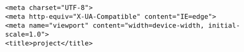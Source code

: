 <!DOCTYPE html>
<html lang="en">
<head>
  <script src="app.js"></script>
    <link rel="preconnect" href="https://fonts.googleapis.com">
<link rel="preconnect" href="https://fonts.gstatic.com" crossorigin>
<link href="https://fonts.googleapis.com/css2?family=Amatic+SC:wght@700&display=swap" rel="stylesheet">
<meta charset="utf-8">
<meta name="viewport" content="width=device-width, initial-scale=1, shrink-to-fit=no">


<link rel="stylesheet" href="https://cdn.jsdelivr.net/npm/bootstrap@4.6.0/dist/css/bootstrap.min.css" integrity="sha384-B0vP5xmATw1+K9KRQjQERJvTumQW0nPEzvF6L/Z6nronJ3oUOFUFpCjEUQouq2+l" crossorigin="anonymous">

    <meta charset="UTF-8">
    <meta http-equiv="X-UA-Compatible" content="IE=edge">
    <meta name="viewport" content="width=device-width, initial-scale=1.0">
    <title>project</title>
   

</head>
    <style>
        body{
            font-family: 'Amatic SC', cursive;
            font-size: 25px;
            margin:0px;}

        h1{margin: 0; 
       
        font-size: 70px;}
    .section1{
        background-color:rgb(34, 96, 116);
        height: 170px;
    }
.section2 { background-color:rgb(47, 149, 156)  ;
    height: 360px;
    padding-top: 50px;}
.lead2{ padding-top:0px;
        font-size: 30px;}
.lead{ padding-top:5px;
    font-size: 25px;}

.main-left{ width: 100%;
      height: 400px;
      zoom:43.4%;
      }
.section6{background-color: rgb(1, 5, 7);
          height: 5px;}
.section { background-color: rgb(36, 165, 165);
            height:120px;
            text-align: center;
            padding-top: 15px;
           
            }
.main-right {
background-color:rgb(17, 131, 131);
height:400px;
width:1000%;
}
header {display:flex;
        justify-content: space-between;
        color:rgb(209, 231, 231);
        align-items:center;
        height: 100%;}

li{display:inline-block;
    padding-left: 25px;
    padding-right: 25px;
    margin-left: 25px;}
ul{
    list-style-type:none;
margin: 0;
padding: 0;}
.mainsection{
    display: flex;
}
.form-row{margin-bottom: 5px;
          padding-top: 10px;
          width:90%
          
}
.form-group{ padding-top: 10px;
              padding-right:30px}
.hero-title{color: rgb(218, 224, 233);
             font-size: 50px;}
.section4 {background-color:rgb(30, 146, 155);
            height: 450px;
            padding : 50px;
          width:1000;
            text-align: center;    }

.main-right { padding-top: 5px;
               padding-left: 20px;}
.section5 {background-color: rgb(46, 61, 65);
            height: 100px;
           padding-left: 50%;
           padding-top: 40px;
           color:blanchedalmond;
            }
    
  .section7  {background-color: rgb(1, 5, 7);
          height: 5px;}
    
.card {height: 600px;
min-width: fit-content;
        
        
       
        }
    </style>

<body>
    

    <script src="https://code.jquery.com/jquery-3.5.1.slim.min.js" integrity="sha384-DfXdz2htPH0lsSSs5nCTpuj/zy4C+OGpamoFVy38MVBnE+IbbVYUew+OrCXaRkfj" crossorigin="anonymous"></script>
    <script src="https://cdn.jsdelivr.net/npm/bootstrap@4.6.0/dist/js/bootstrap.bundle.min.js" integrity="sha384-Piv4xVNRyMGpqkS2by6br4gNJ7DXjqk09RmUpJ8jgGtD7zP9yug3goQfGII0yAns" crossorigin="anonymous"></script>
 
<div class="section1">
    <a name="section1"></a>
<header> 
<a name="home"></a>
    <h1>WATERSTONES</h1>
<nav>
    <ul>
        <li><a href="#home">Home</a></li>
        <li><a href="#available books">Books</a></li>
        <li><a href="#add new book">Add book</a></li>
        <li><a href="#contact us">Contact Us</a></li>
    </ul>
</nav>
</header>
</div>
<div class="section7"></div>
<div class="section2">
    <h1 class="display-4 text-center"> BUY . JOIN US  </h1>
    <p class="lead text-center">wisdom at your fingertips. we provide all sorts of books in genre of your choice</p>
    
    <p class="lead2 text-center"><span class="hero-title">JOIN</span> our book club to add books and to experience exclusive membership offers</p>
   
  </div>
  <div class="section6"></div>
  <div class="section">
      <a name="available books"></a>
    <h1>available books</h1>
  </div>
  <div class="container-fluid">
    <div class="row">

    <div class="col-md-3">
        <div class="card" style="width: 18rem;">
          <img src="anne.jpeg" class="card-img-top" alt="...">
            <div class="card-body">
              <p class="card-text">Anne Of Green Gables by L. M. Montgomery</p>
            </div>
          </div>
    </div>
    <div class="col-md-3">
        <div class="card" style="width: 18rem;">
          <img src="born.jpeg" class="card-img-top" alt="...">
            <div class="card-body">
              <p class="card-text">Born To Run by Michael Morpurgo </p>
            </div>
          </div>
    </div>
  
    <div class="col-md-3">
        <div class="card" style="width: 18rem;">
          <img src="henry.jpeg" class="card-img-top" alt="..."> 
            <div class="card-body">
              <p class="card-text">Horrid Henrys Cracking Christmas by Francesca Simon</p>
            </div>
          </div>
    </div>
    <div class="col-md-3">
      <div class="card" style="width: 18rem;">
        <img src="journey.jpeg" class="card-img-top" alt="...">
        <div class="card-body">
          <p class="card-text"> Journey to the River Sea by Eva Ibbotson  </p>
        </div>
      </div>
    </div>
</div>
</div>
  


  
 
  <div class=" flex mainsection">
  
  <div class="main-left" style="width: 100%;">
        <img src="books image.jpeg">
  </div>

    <div class="main-right">
       
        <a name="add new book"></a>
        <h1>Add new book</h1>
        
        <form>
            <div class="form-row">
              <div class="col">
                <input type="text" class="form-control" placeholder="book name">
              </div>
              <div class="col">
                <input type="text" class="form-control" placeholder="author">
              </div>
            </div>
          </form>

<form>
    <div class="form-row">
      <div class="col">
       <input type="text" class="form-control" placeholder="price">
      </div>
      <div class="col">
        <input type="text" class="form-control" placeholder="ISBN">
      </div>
    </div> 
  </form>


  <form>
    <div class="form-group">
    
      <input type="text" class="form-control" id="inlineFormInputGroup" placeholder="Username">
    
    </div>
    <div class="form-group">
    
      <input type="password" class="form-control" id="exampleInputPassword1" placeholder="Password">
    </div>
   
    <div class="col-auto">
        <button type="submit" class="btn btn-primary mb-2">Submit</button>
      </div>
    </div>
    
  </form>
  
    </div>
  
  </div>
  
  
  
  
  
  <div class="section4 ">
 
    <div class="row">
    <div class="col-md-3">
        <a name="contact us"></a>
        <h1>contact us</h1>    
    </div>
    <div class="col-md-2">
        <h2 class="lead"><u>address</u></h2>
        <h2 class="lead">No. 75/10,</h2>
        <h2 class="lead">Eden gardens,</h2>
        <h2 class="lead">colombo 5</h2>
    </div>
    <div class="col-md-2">
        <h2 class="lead"><u>telephone</u> </h2>
        <h2 class="lead">0774445668/0777879659</h2>
        <h2 class="lead">011-2345430</h2>
    
    </div>
        <div class="col-md-2">
            <h2 class="lead"><u>email us</u> </h2>
            <h2 class="lead">waterstones@gmail.com</h2>
           
        </div>
    
    </div>
    </section4>
</div>


</div>
<div class="section5">
    <p>
        <small>&copy;2021waterstones</small>
    </p>
</div>
</section>
<body>
  <!-- Insert these scripts at the bottom of the HTML, but before you use any Firebase services -->

  <!-- Firebase App (the core Firebase SDK) is always required and must be listed first -->
  <script src="https://www.gstatic.com/firebasejs/8.8.1/firebase-app.js"></script>

  <!-- If you enabled Analytics in your project, add the Firebase SDK for Analytics -->
  <script src="https://www.gstatic.com/firebasejs/8.8.1/firebase-analytics.js"></script>

  <!-- Add Firebase products that you want to use -->
  <script src="https://www.gstatic.com/firebasejs/8.8.1/firebase-auth.js"></script>
  <script src="https://www.gstatic.com/firebasejs/8.8.1/firebase-firestore.js"></script>
</body>

<!-- Previously loaded Firebase SDKs -->

<script>
  // TODO: Replace the following with your app's Firebase project configuration
  // For Firebase JS SDK v7.20.0 and later, measurementId is optional
const firebaseConfig = {
apiKey: "AIzaSyAODyLBPxxb31KfEaTSOiGn7c1msLH8EtI",
authDomain: "project-41f95.firebaseapp.com",
projectId: "project-41f95",
storageBucket: "project-41f95.appspot.com",
messagingSenderId: "973051369719",
appId: "1:973051369719:web:d4f8242b784ff93e7b9bf2",
measurementId: "G-H6T88781KM"
};
  

  };

  // Initialize Firebase
  firebase.initializeApp(firebaseConfig);
  
  const db = firebase.firestore();

  
    
    


    
  </script>

  
</body>


</html>




















# waterstones